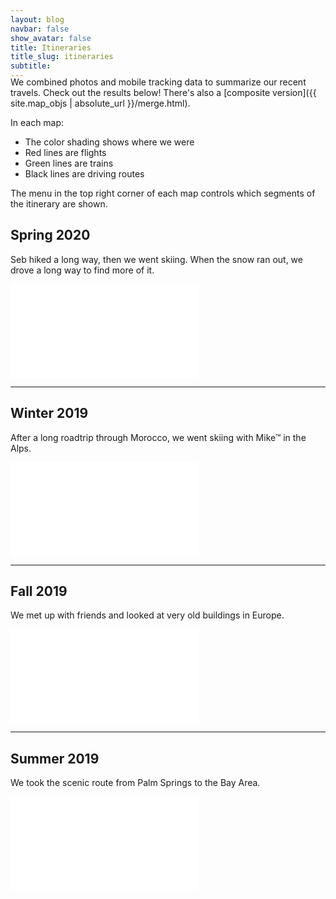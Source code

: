 ```yaml
---
layout: blog
navbar: false
show_avatar: false
title: Itineraries
title_slug: itineraries
subtitle:
---
```


<div style="margin-top: -20px"></div>

We combined photos and mobile tracking data to summarize our recent travels. Check out the results below! There's also a [composite version]({{ site.map_objs | absolute_url }}/merge.html).

In each map:
* The color shading shows where we were
* Red lines are flights
* Green lines are trains
* Black lines are driving routes

The menu in the top right corner of each map controls which segments of the itinerary are shown.

## Spring 2020

<p class="smb-map-text">
Seb hiked a long way, then we went skiing. When the snow ran out, we drove a long way to find more of it.
</p>
<div class="map-container">
    <iframe src="{{ site.map_objs | absolute_url }}/2020_spring.html" allowfullscreen="" frameborder="0">
    </iframe>
</div>
<hr class="smb-map-break">

## Winter 2019
<p class="smb-map-text">
After a long roadtrip through Morocco, we went skiing with Mike&trade; in the Alps.
</p>
<div class="map-container">
    <iframe src="{{ site.map_objs | absolute_url }}/2019_winter.html" allowfullscreen="" frameborder="0">
    </iframe>
</div>
<hr class="smb-map-break">

## Fall 2019
<p class="smb-map-text">
We met up with friends and looked at very old buildings in Europe.
</p>
<div class="map-container">
    <iframe src="{{ site.map_objs | absolute_url }}/2019_fall.html" allowfullscreen="" frameborder="0">
    </iframe>
</div>
<hr class="smb-map-break">

## Summer 2019
<p class="smb-map-text">
We took the scenic route from Palm Springs to the Bay Area.
</p>
<div class="map-container">
    <iframe src="{{ site.map_objs | absolute_url }}/2019_summer.html" allowfullscreen="" frameborder="0">
    </iframe>
</div>
